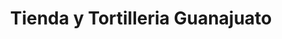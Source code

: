 ---
title: "Tienda y Tortilleria Guanajuato"
url: /greenville/tienda-y-tortilleria-guanajuato/
shop: Lebensmittel
---